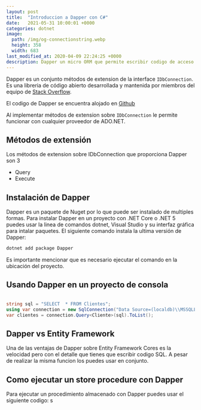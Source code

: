 ```yaml
---
layout: post
title:  "Introduccion a Dapper con C#"
date:   2021-05-31 10:00:01 +0000
categories: dotnet
image:
  path: /img/og-connectionstring.webp
  height: 358
  width: 683
last_modified_at: 2020-04-09 22:24:25 +0000
description: Dapper un micro ORM que permite escribir codigo de acceso a datos con C#. Se puede usar con SQL Server, MySQL, Oracle, PostgreSQL, Firebird y SQLite. 
---
```


Dapper es un conjunto métodos de extension de la interface `IDbConnection`. Es una libreria de código abierto desarrollada y mantenida por miembros del equipo de [Stack Overflow](https://stackoverflow.com/).

El codigo de Dapper se encuentra alojado en [Github](https://github.com/DapperLib/Dapper)

Al implementar métodos de extension sobre `IDbConnection` le permite funcionar con cualquier proveedor de ADO.NET.

## Métodos de extensión

Los métodos de extension sobre IDbConnection que proporciona Dapper son 3

* Query
* Execute

## Instalación de Dapper

Dapper es un paquete de Nuget por lo que puede ser instalado de multiples formas. Para instalar Dapper en un proyecto con .NET Core o .NET 5 puedes usar la linea de comandos dotnet, Visual Studio y su interfaz gráfica para intalar paquetes. El siguiente comando instala la ultima versión de Dapper:

```cmd
dotnet add package Dapper
```

Es importante mencionar que es necesario ejecutar el comando en la ubicación del proyecto.

## Usando Dapper en un proyecto de consola

```sql

```

```cs
string sql = "SELECT  * FROM Clientes";
using var connection = new SqlConnection("Data Source=(localdb)\\MSSQLLocalDB;Initial Catalog=minimalAPI;Integrated Security=True;");
var clientes = connection.Query<Cliente>(sql).ToList();
```

## Dapper vs Entity Framework

Una de las ventajas de Dapper sobre Entity Framework Cores es la velocidad pero con el detalle que tienes que escribir codigo SQL. A pesar de realizar la misma funcion los puedes usar en conjunto.

## Como ejecutar un store procedure con Dapper

Para ejecutar un procedimiento almacenado con Dapper puedes usar el siguiente codigo:
s